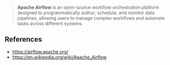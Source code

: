 > **Apache Airflow** is an open-source workflow orchestration platform designed to programmatically author, schedule, and monitor data pipelines, allowing users to manage complex workflows and automate tasks across different systems.
> 

## References

- https://airflow.apache.org/
- https://en.wikipedia.org/wiki/Apache_Airflow